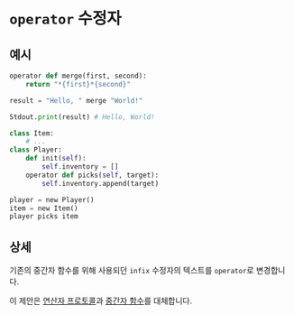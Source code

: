 # `operator` 수정자

## 예시

```py
operator def merge(first, second):
    return "*{first}*{second}"

result = "Hello, " merge "World!"

Stdout.print(result) # Hello, World!
```

```py
class Item:
    # ...
class Player:
    def init(self):
        self.inventory = []
    operator def picks(self, target):
        self.inventory.append(target)

player = new Player()
item = new Item()
player picks item
```

## 상세
기존의 중간자 함수를 위해 사용되던 `infix` 수정자의 텍스트를 `operator`로 변경합니다.

이 제안은 [연산자 프로토콜](/proposals/operator-protocol.md)과 [중간자 함수](https://github.com/derive-lang/Concepts/tree/5fe6a9226ee818089bd3ab63d6001be7bec3ae6a#%EC%A4%91%EA%B0%84%EC%9E%90-%ED%95%A8%EC%88%98)를 대체합니다.
